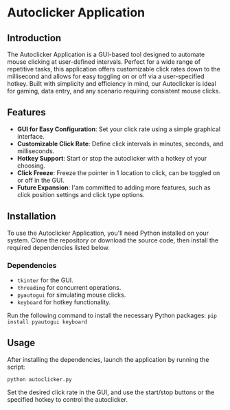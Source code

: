 # Autoclicker Application

## Introduction
The Autoclicker Application is a GUI-based tool designed to automate mouse clicking at user-defined intervals. Perfect for a wide range of repetitive tasks, this application offers customizable click rates down to the millisecond and allows for easy toggling on or off via a user-specified hotkey. Built with simplicity and efficiency in mind, our Autoclicker is ideal for gaming, data entry, and any scenario requiring consistent mouse clicks.

## Features
- **GUI for Easy Configuration**: Set your click rate using a simple graphical interface.
- **Customizable Click Rate**: Define click intervals in minutes, seconds, and milliseconds.
- **Hotkey Support**: Start or stop the autoclicker with a hotkey of your choosing.
- **Click Freeze**: Freeze the pointer in 1 location to click, can be toggled on or off in the GUI.
- **Future Expansion**: I'am committed to adding more features, such as click position settings and click type options.

## Installation
To use the Autoclicker Application, you'll need Python installed on your system. Clone the repository or download the source code, then install the required dependencies listed below.

### Dependencies
- `tkinter` for the GUI.
- `threading` for concurrent operations.
- `pyautogui` for simulating mouse clicks.
- `keyboard` for hotkey functionality.

Run the following command to install the necessary Python packages:
`pip install pyautogui keyboard`

## Usage
After installing the dependencies, launch the application by running the script:

`python autoclicker.py`

Set the desired click rate in the GUI, and use the start/stop buttons or the specified hotkey to control the autoclicker.